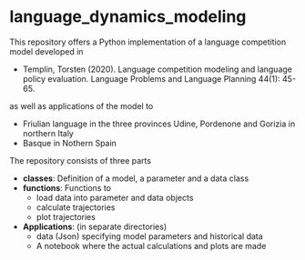 # language_dynamics_modeling

This repository offers a Python implementation of a language competition model developed in

* Templin, Torsten (2020). Language competition modeling and language policy evaluation. Language Problems and Language Planning 44(1): 45-65.

as well as applications of the model to
* Friulian language in the three provinces Udine, Pordenone and Gorizia in northern Italy
* Basque in Nothern Spain

The repository consists of three parts
* **classes**: Definition of a model, a parameter and a data class
* **functions**: Functions to 
	* load data into parameter and data objects
	* calculate trajectories
	* plot trajectories
* **Applications**: (in separate directories)
	* data (Json) specifying model parameters and historical data
	* A notebook where the actual calculations and plots are made

